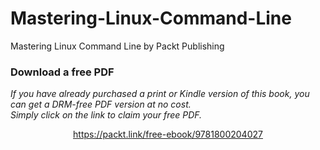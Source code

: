 # Mastering-Linux-Command-Line
Mastering Linux Command Line by Packt Publishing
### Download a free PDF

 <i>If you have already purchased a print or Kindle version of this book, you can get a DRM-free PDF version at no cost.<br>Simply click on the link to claim your free PDF.</i>
<p align="center"> <a href="https://packt.link/free-ebook/9781800204027">https://packt.link/free-ebook/9781800204027 </a> </p>